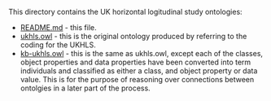 This directory contains the UK horizontal logitudinal study ontologies:

+ [README.md](README.md) - this file.
+ [ukhls.owl](ukhls.owl) - this is the original ontology produced by referring to the coding for the UKHLS.
+ [kb-ukhls.owl](kb-ukhls.owl) - this is the same as ukhls.owl, except each of the classes, object properties and data properties have been converted into term individuals and classified as either a class, and object property or data value. This is for the purpose of reasoning over connections between ontolgies in a later part of the process.